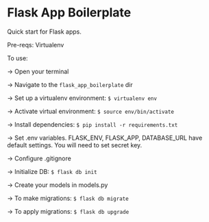 # Flask App Boilerplate

Quick start for Flask apps.

Pre-reqs: Virtualenv

To use:
    
-> Open your terminal

-> Navigate to the `flask_app_boilerplate` dir

-> Set up a virtualenv environment: ` $ virtualenv env `

-> Activate virtual environment: ` $ source env/bin/activate `

-> Install dependencies: ` $ pip install -r requirements.txt `

-> Set .env variables. FLASK_ENV, FLASK_APP, DATABASE_URL have default settings. You will need to set secret key.

-> Configure .gitignore

-> Initialize DB: ` $ flask db init `

-> Create your models in models.py

-> To make migrations: ` $ flask db migrate `

-> To apply migrations: ` $ flask db upgrade `
